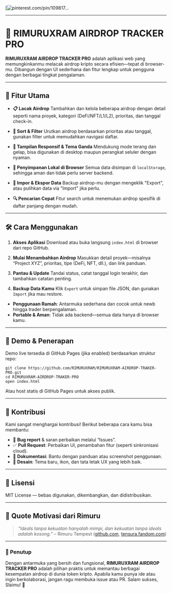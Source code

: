 [![pinterest.com/pin/109817...](https://pin.it/3oOESobjg)

---

# 📡 RIMURUXRAM AIRDROP TRACKER PRO

**RIMURUXRAM AIRDROP TRACKER PRO** adalah aplikasi web yang memungkinkanmu melacak airdrop kripto secara efisien—tepat di browser-mu. Dibangun dengan UI sederhana dan fitur lengkap untuk pengguna dengan berbagai tingkat pengalaman.

---

## 🚀 Fitur Utama

* **📋 Lacak Airdrop**
  Tambahkan dan kelola beberapa airdrop dengan detail seperti nama proyek, kategori (DeFi/NFT/L1/L2), prioritas, dan tanggal check-in.

* **🔄 Sort & Filter**
  Urutkan airdrop berdasarkan prioritas atau tanggal, gunakan filter untuk memudahkan navigasi daftar.

* **🎨 Tampilan Responsif & Tema Ganda**
  Mendukung mode terang dan gelap, bisa digunakan di desktop maupun perangkat seluler dengan nyaman.

* **💾 Penyimpanan Lokal di Browser**
  Semua data disimpan di `localStorage`, sehingga aman dan tidak perlu server backend.

* **📁 Impor & Ekspor Data**
  Backup airdrop-mu dengan mengeklik "Export", atau pulihkan data via "Import" jika perlu.

* **🔍 Pencarian Cepat**
  Fitur search untuk menemukan airdrop spesifik di daftar panjang dengan mudah.

---

## 🛠️ Cara Menggunakan

1. **Akses Aplikasi**
   Download atau buka langsung `index.html` di browser dari repo GitHub.

2. **Mulai Menambahkan Airdrop**
   Masukkan detail proyek—misalnya “Project XYZ”, prioritas, tipe (DeFi, NFT, dll.), dan link panduan.

3. **Pantau & Update**
   Tandai status, catat tanggal login terakhir, dan tambahkan catatan penting.

4. **Backup Data Kamu**
   Klik `Export` untuk simpan file JSON, dan gunakan `Import` jika mau restore.

* **Penggunaan Ramah**: Antarmuka sederhana dan cocok untuk newb hingga trader berpengalaman.
* **Portable & Aman**: Tidak ada backend—semua data hanya di browser kamu.

---

## 🧭 Demo & Penerapan

Demo live tersedia di GitHub Pages (jika enabled) berdasarkan struktur repo:

```
git clone https://github.com/RIMURUXRAM/RIMURUXRAM-AIRDROP-TRAKER-PRO.git
cd RIMURUXRAM-AIRDROP-TRAKER-PRO
open index.html
```

Atau host statis di GitHub Pages untuk akses publik.

---

## 🤝 Kontribusi

Kami sangat menghargai kontribusi! Berikut beberapa cara kamu bisa membantu:

* 🚧 **Bug report** & saran perbaikan melalui “Issues”.
* ✅ **Pull Request**: Perbaikan UI, penambahan fitur (seperti sinkronisasi cloud).
* 🔧 **Dokumentasi**: Bantu dengan panduan atau screenshot penggunaan.
* 🎨 **Desain**: Tema baru, ikon, dan tata letak UX yang lebih baik.

---

## 📄 Lisensi

MIT License — bebas digunakan, dikembangkan, dan didistribusikan.

---

## 💬 Quote Motivasi dari Rimuru

> *“Ideals tanpa kekuatan hanyalah mimpi, dan kekuatan tanpa ideals adalah kosong.”*
> – Rimuru Tempest ([github.com][1], [tensura.fandom.com][2])

---

### 🏁 Penutup

Dengan antarmuka yang bersih dan fungsional, **RIMURUXRAM AIRDROP TRACKER PRO** adalah pilihan praktis untuk memantau berbagai kesempatan airdrop di dunia token kripto. Apabila kamu punya ide atau ingin berkolaborasi, jangan ragu membuka issue atau PR. Salam sukses, Slaimu! 🎉

[1]: https://github.com/MrTimonM/Airdrop-Tracker?utm_source=chatgpt.com "GitHub - MrTimonM/Airdrop-Tracker: Track your airdrop locally or host it in free websites"
[2]: https://tensura.fandom.com/wiki/Rimuru_Tempest?utm_source=chatgpt.com "tensura.fandom.com/wiki/..."
